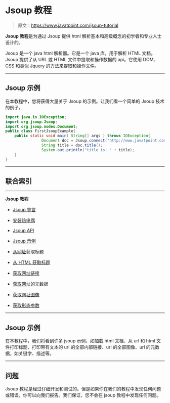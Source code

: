 # Jsoup 教程

> 原文：<https://www.javatpoint.com/jsoup-tutorial>

**Jsoup 教程**是为通过 Jsoup 提供 html 解析基本和高级概念的初学者和专业人士设计的。

Jsoup 是一个 java html 解析器。它是一个 java 库，用于解析 HTML 文档。Jsoup 提供了从 URL 或 HTML 文件中提取和操作数据的 api。它使用 DOM、CSS 和类似 Jquery 的方法来提取和操作文件。

* * *

## Jsoup 示例

在本教程中，您将获得大量关于 Jsoup 的示例。让我们看一个简单的 Jsoup 技术的例子。

```java
import java.io.IOException;
import org.jsoup.Jsoup;
import org.jsoup.nodes.Document;
public class FirstJsoupExample{
    public static void main( String[] args ) throws IOException{
    			Document doc = Jsoup.connect("http://www.javatpoint.com").get();
    			String title = doc.title();
    			System.out.println("title is: " + title);
    }
}

```

* * *

## 联合索引

* * *

**Jsoup 教程**

*   [Jsoup 导言](jsoup-tutorial)
*   [安装热电偶](install-jsoup)
*   [Jsoup API](jsoup-api)
*   [Jsoup 示例](jsoup-examples)
*   [从网址](jsoup-example-print-title-of-an-url)获取标题

*   [从 HTML 获取标题](jsoup-example-print-title-from-html-file)
*   [获取网址链接](jsoup-example-print-links-of-an-url)
*   [获取网址](jsoup-example-print-meta-data-of-an-url)的元数据
*   [获取网址图像](jsoup-example-print-images-of-an-url)
*   [获取形态参数](jsoup-example-print-form-parameters)

* * *

## Jsoup 示例

在本教程中，我们将看到许多 jsoup 示例，如加载 html 文档、从 url 和 html 文件打印标题、打印带有文本的 url 的全部内部链接、url 的全部图像、url 的元数据，如关键字、描述等。

* * *

## 问题

Jsoup 教程是经过仔细开发和测试的。但是如果你在我们的教程中发现任何问题或错误，你可以向我们报告。我们保证，您不会在 jsoup 教程中发现任何问题。
